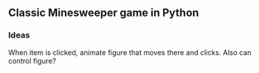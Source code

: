 ## Classic Minesweeper game in Python

### Ideas 
When item is clicked, animate figure that moves there and clicks. Also can control figure?